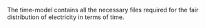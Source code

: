The time-model contains all the necessary files required for the fair distribution of electricity in terms of time.
